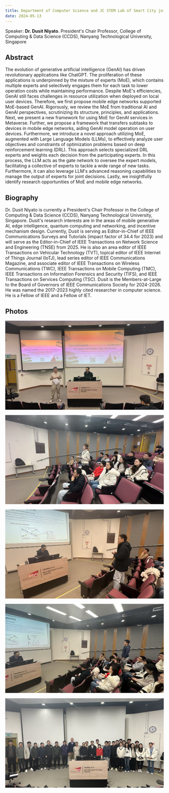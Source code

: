 ```yaml
---
title: Department of Computer Science and JC STEM Lab of Smart City jointly present. Toward Scalable Generative AI via Mixture of Experts in Mobile Edge Networks
date: 2024-05-13
---
```


Speaker: 
**Dr. Dusit Niyato**.
President's Chair Professor,
College of Computing & Data Science (CCDS), Nanyang Technological University, Singapore
<!--more-->


## Abstract 

The evolution of generative artificial intelligence (GenAI) has driven revolutionary applications like ChatGPT. The proliferation of these applications is underpinned by the mixture of experts (MoE), which contains multiple experts and selectively engages them for each task to lower operation costs while maintaining performance. Despite MoE's efficiencies, GenAI still faces challenges in resource utilization when deployed on local user devices. Therefore, we first propose mobile edge networks supported MoE-based GenAI. Rigorously, we review the MoE from traditional AI and GenAI perspectives, scrutinizing its structure, principles, and applications. Next, we present a new framework for using MoE for GenAI services in Metaverse. Further, we propose a framework that transfers subtasks to devices in mobile edge networks, aiding GenAI model operation on user devices. Furthermore, we introduce a novel approach utilizing MoE, augmented with Large Language Models (LLMs), to effectively analyze user objectives and constraints of optimization problems based on deep reinforcement learning (DRL). This approach selects specialized DRL experts and weights each decision from the participating experts. In this process, the LLM acts as the gate network to oversee the expert models, facilitating a collective of experts to tackle a wide range of new tasks. Furthermore, it can also leverage LLM's advanced reasoning capabilities to manage the output of experts for joint decisions. Lastly, we insightfully identify research opportunities of MoE and mobile edge networks.

## Biography

Dr. Dusit Niyato is currently a President's Chair Professor in the College of Computing & Data Science (CCDS), Nanyang Technological University, Singapore. Dusit's research interests are in the areas of mobile generative AI, edge intelligence, quantum computing and networking, and incentive mechanism design. Currently, Dusit is serving as Editor-in-Chief of IEEE Communications Surveys and Tutorials (impact factor of 34.4 for 2023) and will serve as the Editor-in-Chief of IEEE Transactions on Network Science and Engineering (TNSE) from 2025. He is also an area editor of IEEE Transactions on Vehicular Technology (TVT), topical editor of IEEE Internet of Things Journal (IoTJ), lead series editor of IEEE Communications Magazine, and associate editor of IEEE Transactions on Wireless Communications (TWC), IEEE Transactions on Mobile Computing (TMC), IEEE Transactions on Information Forensics and Security (TIFS), and IEEE Transactions on Services Computing (TSC). Dusit is the Members-at-Large to the Board of Governors of IEEE Communications Society for 2024-2026. He was named the 2017-2023 highly cited researcher in computer science. He is a Fellow of IEEE and a Fellow of IET.


## Photos

![Dr. Dusit Niyato giving his presentation](WechatIMG2850.jpg "Prof. Yuguang Fang introducing Prof. Dusit Niyato")


![Q&A session after the presentation](WechatIMG994.jpg "Q&A session with Dr. Dusit Niyato")

![Q&A session after the presentation](WechatIMG995.jpg "Q&A session with Dr. Dusit Niyato")

![Q&A session after the presentation](WechatIMG993.jpg "Q&A session with Dr. Dusit Niyato")


![Audience attending the seminar](WechatIMG2851.jpg "Attendees at the seminar")

